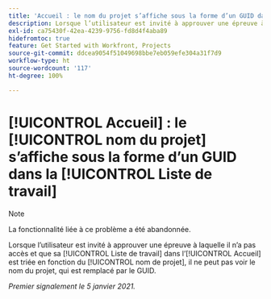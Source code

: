 ```yaml
---
title: 'Accueil : le nom du projet s’affiche sous la forme d’un GUID dans la liste de travail.'
description: Lorsque l’utilisateur est invité à approuver une épreuve à laquelle il n’a pas accès et que sa Liste de travail dans l’[!UICONTROL Accueil] est triée en fonction du nom de projet, il ne peut pas voir le nom du projet, qui est remplacé par le GUID.
exl-id: ca75430f-42ea-4239-9756-fd8d4f4aba89
hidefromtoc: true
feature: Get Started with Workfront, Projects
source-git-commit: ddcea9054f51049698bbe7eb059efe304a31f7d9
workflow-type: ht
source-wordcount: '117'
ht-degree: 100%

---
```


# [!UICONTROL Accueil] : le [!UICONTROL nom du projet] s’affiche sous la forme d’un GUID dans la [!UICONTROL Liste de travail]

<!--Article created by request-->

>[!NOTE]
>
>La fonctionnalité liée à ce problème a été abandonnée.

Lorsque l’utilisateur est invité à approuver une épreuve à laquelle il n’a pas accès et que sa [!UICONTROL Liste de travail] dans l’[!UICONTROL Accueil] est triée en fonction du [!UICONTROL nom de projet], il ne peut pas voir le nom du projet, qui est remplacé par le GUID.

_Premier signalement le 5 janvier 2021._

